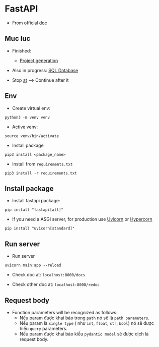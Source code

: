 # FastAPI

- From official [doc](https://fastapi.tiangolo.com/)


## Muc luc
- Finished: 
  - [Project generation](https://fastapi.tiangolo.com/project-generation/)

- Also in progress: [SQL Database](https://fastapi.tiangolo.com/tutorial/sql-databases/)
- Stop [at](https://fastapi.tiangolo.com/tutorial/query-params-str-validations/) --> Continue after it

## Env

- Create virtual env:

```shell
python3 -m venv venv
```

- Active venv:

```shell
source venv/bin/activate
```

- Install package
```shell
pip3 install <package_name>
```

- Install from `requirements.txt`
```shell
pip3 install -r requirements.txt
```

## Install package
- Install fastapi package:

```
pip install "fastapi[all]"
```

- If you need a ASGI server, for production use [Uvicorn](https://www.uvicorn.org/) or [Hypercorn](https://github.com/pgjones/hypercorn)
```
pip install "uvicorn[standard]"
```


## Run server
- Run server

```shell
uvicorn main:app --reload
```

- Check doc at: `localhost:8000/docs` 

- Check other doc at: `localhost:8000/redoc`

## Request body

- Function parameters will be recognized as follows:
  - Nếu param được khai báo trong `path` nó sẽ là `path parameters`.
  - Nếu param là `single type` ( như `int`, `float`, `str`, `bool`) nó sẽ được hiểu `query` parameters.
  - Nếu param được khai báo kiểu `pydantic model` sẽ được dịch là request body.

